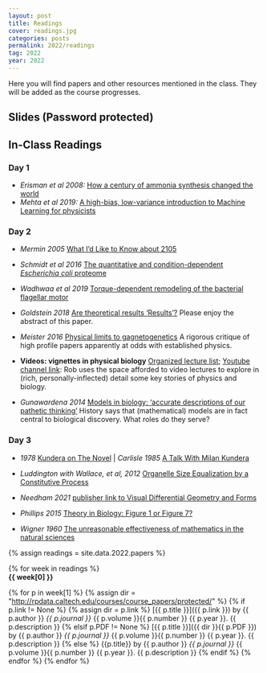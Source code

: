 ```yaml
---
layout: post
title: Readings
cover: readings.jpg
categories: posts
permalink: 2022/readings
tag: 2022
year: 2022
---
```

Here you will find papers and other resources mentioned in the class. They will be added as the course progresses.

## Slides (Password protected)


## In-Class Readings
### Day 1
* *Erisman et al 2008:* [How a century of ammonia synthesis changed the world](http://rpdata.caltech.edu/courses/bootcamp2022/howCenturyAmmoniaSynthesisChangedTheWorld.pdf)
* *Mehta et al 2019:* [A high-bias, low-variance introduction to Machine Learning for physicists](http://doi.org/10.1016/j.physrep.2019.03.001)

### Day 2
* *Mermin 2005* [What I’d Like to Know about 2105](http://rpdata.caltech.edu/courses/bootcamp2022/mermin100yearsPhysics.pdf)
* *Schmidt et al 2016* [The quantitative and condition-dependent *Escherichia coli* proteome](http://rpdata.caltech.edu/courses/bootcamp2022/schmidt2016.pdf)
* *Wadhwaa et al 2019* [Torque-dependent remodeling of the bacterial flagellar motor](http://rpdata.caltech.edu/publications/Wadhwa2019a.pdf)

* *Goldstein 2018* [Are theoretical results ‘Results’?](http://rpdata.caltech.edu/courses/bootcamp2022/goldsteinResults2018.pdf) Please enjoy the abstract of this paper.

* *Meister 2016* [Physical limits to gagnetogenetics](http://rpdata.caltech.edu/courses/bootcamp2022/meister_physicalLimitsMagnetogenetics.pdf) A rigorous critique of high profile papers apparently at odds with established physics.

* **Videos: vignettes in physical biology** [Organized lecture list](http://www.rpgroup.caltech.edu/aph161/syllabus); [Youtube channel link](https://www.youtube.com/channel/UCnYEe45w6F4G3AEYCyNHMWg/videos): Rob uses the space afforded to video lectures to explore in (rich, personally-inflected) detail some key stories of physics and biology.

* *Gunawardena 2014* [Models in biology: ‘accurate descriptions of
our pathetic thinking’](https://doi.org/10.1186/1741-7007-12-29) History says that (mathematical) models are in fact central to biological discovery. What roles do they serve?

### Day 3
* *1978* [Kundera on The Novel](https://www.nytimes.com/1978/01/08/archives/kundera-on-the-novel-kundera.html) | *Carlisle 1985* [A Talk With Milan Kundera](https://www.nytimes.com/1985/05/19/magazine/a-talk-with-milan-kundera.html) 
* *Luddington with Wallace, et al, 2012* [Organelle Size Equalization by a Constitutive Process](http://rpdata.caltech.edu/courses/bootcamp2022/chlamyFlagellarSizeControl.pdf)
* *Needham 2021* [publisher link to Visual Differential Geometry and Forms](https://press.princeton.edu/books/hardcover/9780691203690/visual-differential-geometry-and-forms)

* *Phillips 2015* [Theory in Biology:
Figure 1 or Figure 7?](http://rpdata.caltech.edu/publications/phillips2015.pdf)

* *Wigner 1960* [The unreasonable effectiveness of mathematics in the natural sciences](https://www.maths.ed.ac.uk/~v1ranick/papers/wigner.pdf)

{% assign readings = site.data.2022.papers %}

{% for week in readings %}
<span style="display: block; font-weight: 500"> <b>{{ week[0] }}</b></span>

{% for p in week[1] %}
{% assign dir = "http://rpdata.caltech.edu/courses/course_papers/protected/" %}
{% if p.link != None %}
{% assign dir = p.link %}
[{{ p.title }}]({{ p.link }}) by {{ p.author }} *{{ p.journal }}* {{ p.volume }}{{ p.number }} {{ p.year }}. {{ p.description }}
{% elsif p.PDF != None %}
[{{ p.title }}]({{ dir }}{{ p.PDF }}) by {{ p.author }} *{{ p.journal }}* {{ p.volume }}{{ p.number }} {{ p.year }}. {{ p.description }}
{% else %}
{{p.title}} by {{ p.author }} *{{ p.journal }}* {{ p.volume }}{{ p.number }} {{ p.year }}. {{ p.description }}
{% endif %}
{% endfor %}
{% endfor %}
